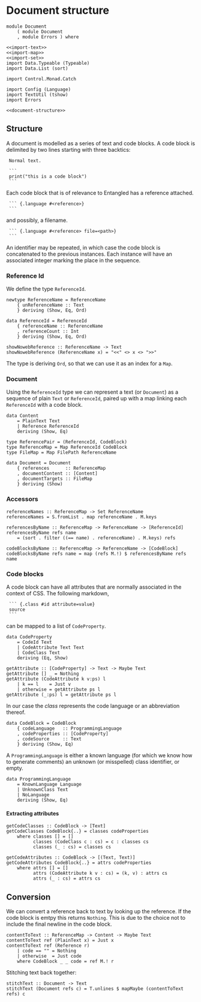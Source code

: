 # Document structure

``` {.haskell file=src/Document.hs}
module Document
    ( module Document
    , module Errors ) where

<<import-text>>
<<import-map>>
<<import-set>>
import Data.Typeable (Typeable)
import Data.List (sort)

import Control.Monad.Catch

import Config (Language)
import TextUtil (tshow)
import Errors

<<document-structure>>
```

## Structure

A document is modelled as a series of text and code blocks. A code block is delimited by two lines starting with three backtics:

~~~
 Normal text.

 ```
 print("this is a code block")
 ```
~~~

Each code block that is of relevance to Entangled has a reference attached.

~~~
 ``` {.language #<reference>}
 ```
~~~

and possibly, a filename.

~~~
 ``` {.language #<reference> file=<path>}
 ```
~~~

An identifier may be repeated, in which case the code block is concatenated to the previous instances. Each instance will have an associated integer marking the place in the sequence.

### Reference Id
We define the type `ReferenceId`.

``` {.haskell #document-structure}
newtype ReferenceName = ReferenceName
    { unReferenceName :: Text
    } deriving (Show, Eq, Ord)

data ReferenceId = ReferenceId
    { referenceName :: ReferenceName
    , referenceCount :: Int
    } deriving (Show, Eq, Ord)

showNowebReference :: ReferenceName -> Text
showNowebReference (ReferenceName x) = "<<" <> x <> ">>"
```

The type is deriving `Ord`, so that we can use it as an index for a `Map`.

### Document
Using the `ReferenceId` type we can represent a text (or `Document`) as a sequence of plain `Text` or `ReferenceId`, paired up with a map linking each `ReferenceId` with a code block.

``` {.haskell #document-structure}
data Content
    = PlainText Text
    | Reference ReferenceId
    deriving (Show, Eq)

type ReferencePair = (ReferenceId, CodeBlock)
type ReferenceMap = Map ReferenceId CodeBlock
type FileMap = Map FilePath ReferenceName

data Document = Document
    { references      :: ReferenceMap
    , documentContent :: [Content]
    , documentTargets :: FileMap
    } deriving (Show)
```

### Accessors

``` {.haskell #document-structure}
referenceNames :: ReferenceMap -> Set ReferenceName
referenceNames = S.fromList . map referenceName . M.keys

referencesByName :: ReferenceMap -> ReferenceName -> [ReferenceId]
referencesByName refs name
    = (sort . filter ((== name) . referenceName) . M.keys) refs

codeBlocksByName :: ReferenceMap -> ReferenceName -> [CodeBlock]
codeBlocksByName refs name = map (refs M.!) $ referencesByName refs name
```

### Code blocks

A code block can have all attributes that are normally associated in the context of CSS. The following markdown,

~~~
 ``` {.class #id attribute=value}
 source
 ```
~~~

can be mapped to a list of `CodeProperty`.

``` {.haskell #document-structure}
data CodeProperty
    = CodeId Text
    | CodeAttribute Text Text
    | CodeClass Text
    deriving (Eq, Show)

getAttribute :: [CodeProperty] -> Text -> Maybe Text
getAttribute [] _ = Nothing
getAttribute (CodeAttribute k v:ps) l
    | k == l    = Just v
    | otherwise = getAttribute ps l
getAttribute (_:ps) l = getAttribute ps l
```

In our case the *class* represents the code language or an abbreviation thereof.

``` {.haskell #document-structure}
data CodeBlock = CodeBlock
    { codeLanguage   :: ProgrammingLanguage
    , codeProperties :: [CodeProperty]
    , codeSource     :: Text
    } deriving (Show, Eq)
```

A `ProgrammingLanguage` is either a known language (for which we know how to generate comments) an unknown (or misspelled) class identifier, or empty.

``` {.haskell #document-structure}
data ProgrammingLanguage
    = KnownLanguage Language
    | UnknownClass Text
    | NoLanguage
    deriving (Show, Eq)
```

#### Extracting attributes

``` {.haskell #document-structure}
getCodeClasses :: CodeBlock -> [Text]
getCodeClasses CodeBlock{..} = classes codeProperties
    where classes [] = []
          classes (CodeClass c : cs) = c : classes cs
          classes (_ : cs) = classes cs

getCodeAttributes :: CodeBlock -> [(Text, Text)]
getCodeAttributes CodeBlock{..} = attrs codeProperties
    where attrs [] = []
          attrs (CodeAttribute k v : cs) = (k, v) : attrs cs
          attrs (_ : cs) = attrs cs
```

## Conversion

We can convert a reference back to text by looking up the reference. If the code block is emtpy this returns `Nothing`. This is due to the choice not to include the final newline in the code block.

``` {.haskell #document-conversion}
contentToText :: ReferenceMap -> Content -> Maybe Text
contentToText ref (PlainText x) = Just x
contentToText ref (Reference r) 
    | code == "" = Nothing
    | otherwise  = Just code
    where CodeBlock _ _ code = ref M.! r
```

Stitching text back together:

``` {.haskell #document-conversion}
stitchText :: Document -> Text
stitchText (Document refs c) = T.unlines $ mapMaybe (contentToText refs) c
```

